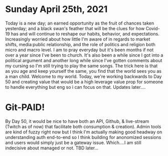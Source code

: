 # Sunday April 25th, 2021

Today is a new day; an earned opportunity as the fruit of chances taken yesterday; and a black swan's feather that will be the clues for how Covid-19 has and will continue to reshape our habits, behavior, and expectations. Increasingly worried about how little I'm aware of in regards to market shifts, media:public relationship, and the role of politics and religion both micro and macro level. I am to pray everyday but it's been months if not over a year since I've been to church. It's also been a while since I got into a political argument and another long while since I've gotten comments about my cursing so I'm still trying to play the same songs. The trick here is that as you age and keep yourself the same, you find that the world sees you as a man child. Welcome to my world. Today, we're working backwards to Day 50 and creating value that would be a high leverage value prop for someone to handle everything but eng so i can focus on that. Updates later....


# Git-PAID!
By Day 50, it would be nice to have both an API, Github, & live-stream (Twitch as of now) that facilitate both consumption & creation). Admin tools are kind of fuzzy right now but I think I'm actually making good headway on understanding auth end-to-end so I think building for anonomized sessions and users would simply just be a gateway issue. Which....I am still indecisive about managed or not. TBD later...
